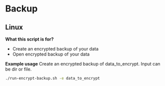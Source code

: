 # Backup

## Linux
**What this script is for?**
- Create an encrypted backup of your data
- Open encrypted backup of your data

**Example usage**
Create an encrypted backup of data_to_encrypt. Input can be dir or file.
```sh
./run-encrypt-backup.sh -e data_to_encrypt 
```
